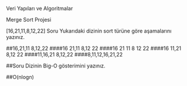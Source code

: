Veri Yapıları ve Algoritmalar

Merge Sort Projesi

[16,21,11,8,12,22]
Soru Yukarıdaki dizinin sort türüne göre aşamalarını yazınız.

##16,21,11   8,12,22
####16    21,11   8,12    22
####16    21    11    8   12    22
####16    11,21   8,12    22
####11,16,21    8,12,22
####8,11,12,16,21,22

##Soru Dizinin Big-O gösterimini yazınız.

##O(nlogn)
